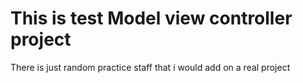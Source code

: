 # This is test Model view controller project

There is just random practice staff that i would add on a real project
